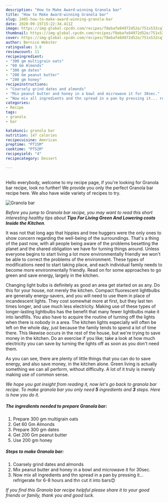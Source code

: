```yaml
---
description: "How to Make Award-winning Granola bar"
title: "How to Make Award-winning Granola bar"
slug: 2405-how-to-make-award-winning-granola-bar
date: 2020-09-15T15:22:34.411Z
image: https://img-global.cpcdn.com/recipes/f8ebafe84972d52e/751x532cq70/granola-bar-recipe-main-photo.jpg
thumbnail: https://img-global.cpcdn.com/recipes/f8ebafe84972d52e/751x532cq70/granola-bar-recipe-main-photo.jpg
cover: https://img-global.cpcdn.com/recipes/f8ebafe84972d52e/751x532cq70/granola-bar-recipe-main-photo.jpg
author: Bernice Webster
ratingvalue: 3.8
reviewcount: 11
recipeingredient:
- "300 gm multigrain oats"
- "60 Gm Almonds"
- "300 gm dates"
- "200 Gm peanut butter"
- "200 gm honey"
recipeinstructions:
- "Coarsely grind dates and almonds"
- "Mix peanut butter and honey in a bowl and microwave it for 30sec."
- "Now mix all ingredients and thn spread in a pan by pressing it... refrigerate for 6-8 hours and thn cut it into bars😊"
categories:
- Recipe
tags:
- granola
- bar

katakunci: granola bar 
nutrition: 147 calories
recipecuisine: American
preptime: "PT15M"
cooktime: "PT52M"
recipeyield: "4"
recipecategory: Dessert

---
```

<br>
Hello everybody, welcome to my recipe page, if you're looking for Granola bar recipe, look no further! We provide you only the perfect Granola bar recipe here. We also have wide variety of recipes to try.
<br>


![Granola bar](https://img-global.cpcdn.com/recipes/f8ebafe84972d52e/751x532cq70/granola-bar-recipe-main-photo.jpg)

<i>Before you jump to Granola bar recipe, you may want to read this short interesting healthy tips about 
<strong>Tips For Living Green And Lowering costs Inside the Kitchen</strong>.</i>
</br>

It was not that long ago that hippies and tree huggers were the only ones to show concern regarding the well-being of the surroundings. That's a thing of the past now, with all people being aware of the problems besetting the planet and the shared obligation we have for turning things around. Unless everyone begins to start living a lot more environmentally friendly we won't be able to correct the problems of the environment. These types of modifications need to start taking place, and each individual family needs to become more environmentally friendly. Read on for some approaches to go green and save energy, largely in the kitchen.

Changing light bulbs is definitely as good an area get started on as any. Do this for your house, not merely the kitchen. Compact fluorescent lightbulbs are generally energy-savers, and you will need to use them in place of incandescent lights. They cost somewhat more at first, but they last ten times longer, and use much less electricity. Making use of these types of longer-lasting lightbulbs has the benefit that many fewer lightbulbs make it into landfills. You also have to acquire the routine of turning off the lights when there is nobody in a area. The kitchen lights especially will often be left on the whole day, just because the family tends to spend a lot of time there. This likewise occurs in the rest of the house, but we're trying to save money in the kitchen. Do an exercise if you like; take a look at how much electricity you can save by turning the lights off as soon as you don't need them.

As you can see, there are plenty of little things that you can do to save energy, and also save money, in the kitchen alone. Green living is actually something we can all perform, without difficulty. A lot of it truly is merely making use of common sense.


<i>We hope you got insight from reading it, now let's go back to granola bar recipe. To make granola bar you only need <strong>5</strong> ingredients and <strong>3</strong> steps. Here is how you do it.
</i>

##### The ingredients needed to prepare Granola bar:

1. Prepare 300 gm multigrain oats
1. Get 60 Gm Almonds
1. Prepare 300 gm dates
1. Get 200 Gm peanut butter
1. Use 200 gm honey


##### Steps to make Granola bar:

1. Coarsely grind dates and almonds
1. Mix peanut butter and honey in a bowl and microwave it for 30sec.
1. Now mix all ingredients and thn spread in a pan by pressing it... refrigerate for 6-8 hours and thn cut it into bars😊


<i>If you find this Granola bar recipe helpful please share it to your good friends or family, thank you and good luck.</i>
